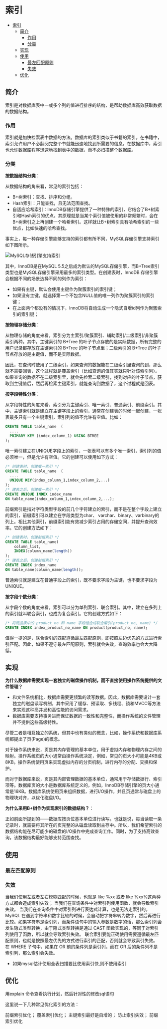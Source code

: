 # 索引

- [索引](#索引)
  - [简介](#简介)
    - [作用](#作用)
    - [分类](#分类)
  - [实现](#实现)
  - [使用](#使用)
    - [最左匹配原则](#最左匹配原则)
    - [失效](#失效)
  - [优化](#优化)

## 简介

索引是对数据库表中一或多个列的值进行排序的结构，是帮助数据库高效获取数据的数据结构。

### 作用

索引就是加快检索表中数据的方法。数据库的索引类似于书籍的索引。在书籍中，索引允许用户不必翻阅完整个书就能迅速地找到所需要的信息。在数据库中，索引也允许数据库程序迅速地找到表中的数据，而不必扫描整个数据库。

### 分类

**按数据结构分类**：

从数据结构的角来看，常见的索引包括：

- B+树索引：查找、排序和分组。
- Hash索引：只能查找，且无法范围查找。
- 自适应哈希索引：InnoDB存储引擎提供了一种特殊的索引，它结合了B+树索引和Hash索引的优点。其原理就是当某个索引值被使用的非常频繁时，会在B+树索引之上再创建一个哈希索引。这样就让B+树索引具有哈希索引的一些优点，比如快速的哈希查找。

事实上，每一种存储引擎能够支持的索引都有所不同，MySQL存储引擎支持索引如下图所示。

![MySQL存储引擎支持索引](https://cdn.xiaolincoding.com/gh/xiaolincoder/mysql/%E7%B4%A2%E5%BC%95/%E7%B4%A2%E5%BC%95%E5%88%86%E7%B1%BB.drawio.png)

其中，InnoDB是在MySQL 5.5之后成为默认的MySQL存储引擎，而B+Tree索引类型也是MySQL存储引擎采用最多的索引类型。在创建表时，InnoDB 存储引擎会根据不同的场景选择不同的列作为索引：

- 如果有主键，默认会使用主键作为聚簇索引的索引键；
- 如果没有主键，就选择第一个不包含NULL值的唯一列作为聚簇索引的索引键；
- 在上面两个都没有的情况下，InnoDB将自动生成一个隐式自增id列作为聚簇索引的索引键；

**按物理存储分类**：

从物理存储的角度来看，索引分为主索引/聚簇索引、辅助索引/二级索引/非聚簇索引两种。其中，主键索引的 B+Tree 的叶子节点存放的是实际数据，所有完整的用户记录都存放在主键索引的 B+Tree 的叶子节点里；二级索引的 B+Tree 的叶子节点存放的是主键值，而不是实际数据。

因此，在查询时使用了二级索引，如果查询的数据能在二级索引里查询的到，那么就不需要回表，这个过程就是覆盖索引（比如查询的值其实就只针对该索引列）。如果查询的数据不在二级索引里，就会先检索二级索引，找到对应的叶子节点，获取到主键值后，然后再检索主键索引，就能查询到数据了，这个过程就是回表。

**按字段特性分类**：

从字段特性的角度来看，索引分为主键索引、唯一索引、普通索引、前缀索引。其中，主键索引就是建立在主键字段上的索引，通常在创建表的时候一起创建，一张表最多只有一个主键索引，索引列的值不允许有空值。比如：

```sql
CREATE TABLE table_name  (
  ....
  PRIMARY KEY (index_column_1) USING BTREE
);
```

唯一索引建立在UNIQUE字段上的索引，一张表可以有多个唯一索引，索引列的值必须唯一，但是允许有空值。它的创建可以使用如下方式：

```sql
/* 创建表时，创建唯一索引 */
CREATE TABLE table_name  (
  ....
  UNIQUE KEY(index_column_1,index_column_2,...) 
);
/* 建表之后，创建唯一索引 */
CREATE UNIQUE INDEX index_name
ON table_name(index_column_1,index_column_2,...); 
```

前缀索引是指对字符类型字段的前几个字符建立的索引，而不是在整个字段上建立的索引，前缀索引可以建立在字段类型为char、 varchar、binary、varbinary的列上。相比其他索引，前缀索引能有效减少索引占用的存储空间，并提升查询效率。它的创建方法如下：

```sql
/* 创建表时，创建前缀索引 */
CREATE TABLE table_name(
    column_list,
    INDEX(column_name(length))
); 
/* 建表之后，创建前缀索引 */
CREATE INDEX index_name
ON table_name(column_name(length)); 
```

普通索引就是建立在普通字段上的索引，既不要求字段为主键，也不要求字段为UNIQUE。

**按字段个数分类**：

从字段个数的角度来看，索引可以分为单列索引、联合索引。其中，建立在多列上的索引就叫联合索引，也成为复合索引。它的创建方式如下：

```sql
/* 将商品表中的 product_no 和 name 字段组合成联合索引(product_no, name) */
CREATE INDEX index_product_no_name ON product(product_no, name);
```

值得一提的是，联合索引的匹配遵循最左匹配原则，即按照左边优先的方式进行索引匹配。因此，如果不遵守最左匹配原则，索引就会失效，查询效率也会大大降低。

## 实现

**为什么数据库需要实现一套独立的磁盘操作机制，而不直接使用操作系统提供的文件管理？**

- 和文件系统相比，数据库需要更频繁的读写数据。因此，数据库需要设计一套独立的磁盘读写机制，其中采用了缓存、预读取、多线程、锁和MVCC等方法来实现这种高并发和高性能的访问需求。
- 数据库需要支持事务进而保证数据的一致性和完整性，而操作系统的文件管理并不提供这些高级特性。

尽管二者是相互独立的系统，但其中也有类似的概念，比如，操作系统和数据库系统都提出了页(Page)的概念。

对于操作系统来说，页是其内存管理的基本单位，用于虚拟内存和物理内存之间的映射。操作系统页的大小通常由操作系统决定，例如，常见的页大小可能是4KB或8KB。操作系统使用页来实现虚拟内存的分页机制，进行内存的分配、交换和保护。

而对于数据库来说，页是其内部管理数据的基本单位，通常用于存储数据行、索引项等。数据库页的大小是数据库系统定义的，例如，InnoDB存储引擎的页大小通常是16KB。数据库系统使用页来组织数据，进行I/O操作，并且页通常与磁盘上的物理块对齐，以优化磁盘I/O。

**为什么采用B+树作为实现索引的数据结构？**：

正如前面所提到的——数据库按页位基本单位进行读写。也就是说，每当读取一条记录时，就需要将其所在的页完整的从磁盘读取到主存中。所以，我们希望索引的数据结构能在尽可能少的磁盘的I/O操作中完成查询工作。同时，为了支持高效查询，该数据结构最好能够支持范围查找。

## 使用

### 最左匹配原则

### 失效

当我们使用左或者左右模糊匹配的时候，也就是 like %xx 或者 like %xx%这两种方式都会造成索引失效；
当我们在查询条件中对索引列使用函数，就会导致索引失效。
当我们在查询条件中对索引列进行表达式计算，也是无法走索引的。
MySQL 在遇到字符串和数字比较的时候，会自动把字符串转为数字，然后再进行比较。如果字符串是索引列，而条件语句中的输入参数是数字的话，那么索引列会发生隐式类型转换，由于隐式类型转换是通过 CAST 函数实现的，等同于对索引列使用了函数，所以就会导致索引失效。
联合索引要能正确使用需要遵循最左匹配原则，也就是按照最左优先的方式进行索引的匹配，否则就会导致索引失效。
在 WHERE 子句中，如果在 OR 前的条件列是索引列，而在 OR 后的条件列不是索引列，那么索引会失效。

- 如果mysql估计使用全表扫描要比使用索引快,则不使用索引

## 优化

用explain 命令查看执行计划，然后针对性的修改sql语句

这里说一下几种常见优化索引的方法：

前缀索引优化；
覆盖索引优化；
主键索引最好是自增的；
防止索引失效；
前缀索引优化
